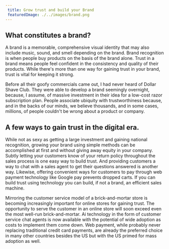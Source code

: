 ```yaml
---
 title: Grow trust and build your Brand
 featuredImage: ./../images/brand.png
---
```

## What constitutes a brand?
A brand is a memorable, comprehensive visual identity that may also include music, sound, and smell depending on the brand. Brand recognition is when people buy products on the basis of the brand alone. Trust in a brand means people feel confident in the consistency and quality of their products. While there's more than one way for gaining trust in your brand, trust is vital for keeping it strong.

Before all their goofy commercials came out, I had never heard of Dollar Shave Club. They were able to develop a brand seemingly overnight, because, I assume, of massive investment in their idea for a low-cost razor subscription plan. People associate ubiquity with trustworthiness because, and in the backs of our minds, we believe thousands, and in some cases, millions, of people couldn't be wrong about a product or company. 

## A few ways to gain trust in the digital era.
While not as sexy as getting a large investment and gaining national recognition, growing your brand using simple methods can be accomplished at first and without giving away equity in your company. Subtly letting your customers know of your return policy throughout the sales process is one easy way to build trust. And providing customers a way to chat with a sales agent to get their questions answered is another way. Likewise, offering convenient ways for customers to pay through web payment technology like Google pay prevents dropped carts. If you can build trust using technology you can build, if not a brand, an efficient sales machine. 

Mirroring the customer service model of a brick-and-mortar store is becoming increasingly important for online stores for gaining trust. The opportunity to serve the customer in an online store will soon exceed even the most well-run brick-and-mortar. Ai technology in the form of customer service chat agents is now available with the potential of wide adoption as costs to implement them come down. Web payment, while probably never replacing traditional credit card payments, are already the preferred choice in many other countries besides the US but with the US primed for mass adoption as well.